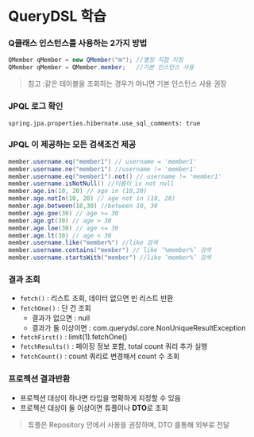 # QueryDSL 학습

### Q클래스 인스턴스를 사용하는 2가지 방법

```java
QMember qMember = new QMember("m"); //별칭 직접 지정
QMember qMember = QMember.member;   //기본 인스턴스 사용
```

> 참고 :같은 테이블을 조회하는 경우가 아니면 기본 인스턴스 사용 권장

### JPQL 로그 확인

```properties
spring.jpa.properties.hibernate.use_sql_comments: true
```

### JPQL 이 제공하는 모든 검색조건 제공

```java
member.username.eq("member1") // username = 'member1'
member.username.ne("member1") //username != 'member1'
member.username.eq("member1").not() // username != 'member1'
member.username.isNotNull() //이름이 is not null
member.age.in(10, 20) // age in (10,20)
member.age.notIn(10, 20) // age not in (10, 20)
member.age.between(10,30) //between 10, 30
member.age.goe(30) // age >= 30
member.age.gt(30) // age > 30
member.age.loe(30) // age <= 30
member.age.lt(30) // age < 30
member.username.like("member%") //like 검색
member.username.contains("member") // like ‘%member%’ 검색
member.username.startsWith("member") //like ‘member%’ 검색
```

### 결과 조회

- `fetch()` : 리스트 조회, 데이터 없으면 빈 리스트 반환
- `fetchOne()` : 단 건 조회
  - 결과가 없으면 : null
  - 결과가 둘 이상이면 : com.querydsl.core.NonUniqueResultException
- `fetchFirst()` : limit(1).fetchOne()
- `fetchResults()` : 페이징 정보 포함, total count 쿼리 추가 실행
- `fetchCount()` : count 쿼리로 변경해서 count 수 조회


### 프로젝션 결과반환

- 프로젝션 대상이 하나면 타입을 명확하게 지정할 수 있음
- 프로젝션 대상이 둘 이상이면 튜플이나 **DTO**로 조회

> 튜플은 Repository 안에서 사용을 권장하며, DTO 를통해 외부로 전달